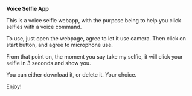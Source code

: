 **Voice Selfie App**

This is a voice selfie webapp, with the purpose being to help you click selfies with a voice command.

To use, just open the webpage, agree to let it use camera.
Then click on start button, and agree to microphone use.

From that point on, the moment you say take my selfie, it will click your selfie in 3 seconds and show you.

You can either download it, or delete it. Your choice.

Enjoy!